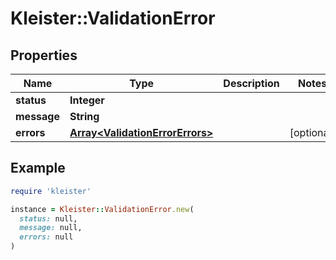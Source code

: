 # Kleister::ValidationError

## Properties

| Name | Type | Description | Notes |
| ---- | ---- | ----------- | ----- |
| **status** | **Integer** |  |  |
| **message** | **String** |  |  |
| **errors** | [**Array&lt;ValidationErrorErrors&gt;**](ValidationErrorErrors.md) |  | [optional] |

## Example

```ruby
require 'kleister'

instance = Kleister::ValidationError.new(
  status: null,
  message: null,
  errors: null
)
```

